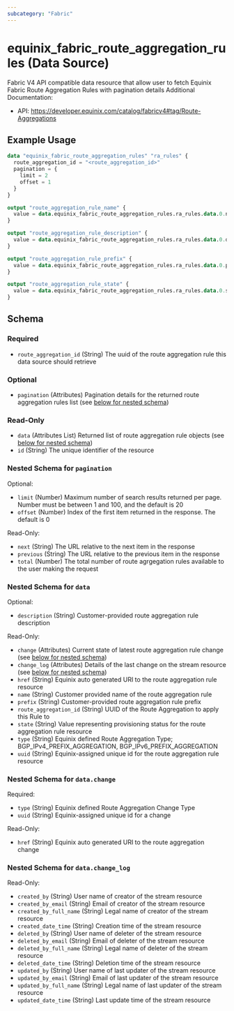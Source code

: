 ```yaml
---
subcategory: "Fabric"
---
```


# equinix_fabric_route_aggregation_rules (Data Source)

Fabric V4 API compatible data resource that allow user to fetch Equinix Fabric Route Aggregation Rules with pagination details
Additional Documentation:
* API: https://developer.equinix.com/catalog/fabricv4#tag/Route-Aggregations

## Example Usage

```terraform
data "equinix_fabric_route_aggregation_rules" "ra_rules" {
  route_aggregation_id = "<route_aggregation_id>"
  pagination = {
    limit = 2
    offset = 1
  }
}

output "route_aggregation_rule_name" {
  value = data.equinix_fabric_route_aggregation_rules.ra_rules.data.0.name
}

output "route_aggregation_rule_description" {
  value = data.equinix_fabric_route_aggregation_rules.ra_rules.data.0.description
}

output "route_aggregation_rule_prefix" {
  value = data.equinix_fabric_route_aggregation_rules.ra_rules.data.0.prefix
}

output "route_aggregation_rule_state" {
  value = data.equinix_fabric_route_aggregation_rules.ra_rules.data.0.state
}
```

<!-- schema generated by tfplugindocs -->
## Schema

### Required

- `route_aggregation_id` (String) The uuid of the route aggregation rule this data source should retrieve

### Optional

- `pagination` (Attributes) Pagination details for the returned route aggregation rules list (see [below for nested schema](#nestedatt--pagination))

### Read-Only

- `data` (Attributes List) Returned list of route aggregation rule objects (see [below for nested schema](#nestedatt--data))
- `id` (String) The unique identifier of the resource

<a id="nestedatt--pagination"></a>
### Nested Schema for `pagination`

Optional:

- `limit` (Number) Maximum number of search results returned per page. Number must be between 1 and 100, and the default is 20
- `offset` (Number) Index of the first item returned in the response. The default is 0

Read-Only:

- `next` (String) The URL relative to the next item in the response
- `previous` (String) The URL relative to the previous item in the response
- `total` (Number) The total number of route agrgegation rules available to the user making the request


<a id="nestedatt--data"></a>
### Nested Schema for `data`

Optional:

- `description` (String) Customer-provided route aggregation rule description

Read-Only:

- `change` (Attributes) Current state of latest route aggregation rule change (see [below for nested schema](#nestedatt--data--change))
- `change_log` (Attributes) Details of the last change on the stream resource (see [below for nested schema](#nestedatt--data--change_log))
- `href` (String) Equinix auto generated URI to the route aggregation rule resource
- `name` (String) Customer provided name of the route aggregation rule
- `prefix` (String) Customer-provided route aggregation rule prefix
- `route_aggregation_id` (String) UUID of the Route Aggregation to apply this Rule to
- `state` (String) Value representing provisioning status for the route aggregation rule resource
- `type` (String) Equinix defined Route Aggregation Type; BGP_IPv4_PREFIX_AGGREGATION, BGP_IPv6_PREFIX_AGGREGATION
- `uuid` (String) Equinix-assigned unique id for the route aggregation rule resource

<a id="nestedatt--data--change"></a>
### Nested Schema for `data.change`

Required:

- `type` (String) Equinix defined Route Aggregation Change Type
- `uuid` (String) Equinix-assigned unique id for a change

Read-Only:

- `href` (String) Equinix auto generated URI to the route aggregation change


<a id="nestedatt--data--change_log"></a>
### Nested Schema for `data.change_log`

Read-Only:

- `created_by` (String) User name of creator of the stream resource
- `created_by_email` (String) Email of creator of the stream resource
- `created_by_full_name` (String) Legal name of creator of the stream resource
- `created_date_time` (String) Creation time of the stream resource
- `deleted_by` (String) User name of deleter of the stream resource
- `deleted_by_email` (String) Email of deleter of the stream resource
- `deleted_by_full_name` (String) Legal name of deleter of the stream resource
- `deleted_date_time` (String) Deletion time of the stream resource
- `updated_by` (String) User name of last updater of the stream resource
- `updated_by_email` (String) Email of last updater of the stream resource
- `updated_by_full_name` (String) Legal name of last updater of the stream resource
- `updated_date_time` (String) Last update time of the stream resource
